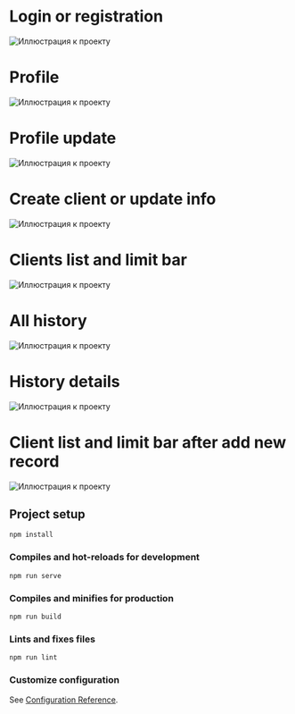 # Login or registration
![Иллюстрация к проекту](https://github.com/ASKoshelenko/phbt/blob/main/Illustration%20phbt/phbt01.png)

# Profile
![Иллюстрация к проекту](https://github.com/ASKoshelenko/phbt/blob/main/Illustration%20phbt/phbt03.png)

# Profile update
![Иллюстрация к проекту](https://github.com/ASKoshelenko/phbt/blob/main/Illustration%20phbt/phbt04.png)

# Create client or update info
![Иллюстрация к проекту](https://github.com/ASKoshelenko/phbt/blob/main/Illustration%20phbt/phbt05.png)

# Clients list and limit bar
![Иллюстрация к проекту](https://github.com/ASKoshelenko/phbt/blob/main/Illustration%20phbt/phbt06.png)

# All history
![Иллюстрация к проекту](https://github.com/ASKoshelenko/phbt/blob/main/Illustration%20phbt/phbt07.png)

# History details
![Иллюстрация к проекту](https://github.com/ASKoshelenko/phbt/blob/main/Illustration%20phbt/phbt08.png)

# Client list and limit bar after add new record
![Иллюстрация к проекту](https://github.com/ASKoshelenko/phbt/blob/main/Illustration%20phbt/phbt09.png)


## Project setup
```
npm install
```

### Compiles and hot-reloads for development
```
npm run serve
```

### Compiles and minifies for production
```
npm run build
```

### Lints and fixes files
```
npm run lint
```

### Customize configuration
See [Configuration Reference](https://cli.vuejs.org/config/).

